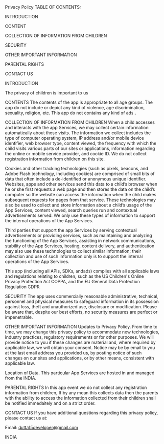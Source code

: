 Privacy Policy TABLE OF CONTENTS:

INTRODUCTION

CONTENT

COLLECTION OF INFORMATION FROM CHILDREN

SECURITY

OTHER IMPORTANT INFORMATION

PARENTAL RIGHTS

CONTACT US

INTRODUCTION

The privacy of children is important to us

CONTENTS
The contents of the app is appropriate to all age groups. The app do not include or depict any kind of violence, age discrimination, sexuality, religion, etc. This app do not contains any kind of ads .

COLLECTION OF INFORMATION FROM CHILDREN
When a child accesses and interacts with the app Services, we may collect certain information automatically about those visits. The information we collect includes the type of computer operating system, IP address and/or mobile device identifier, web browser type, content viewed, the frequency with which the child visits various parts of our sites or applications, information regarding the online or mobile service provider, and cookie ID. We do not collect registration information from children on this site.

Cookies and other tracking technologies (such as pixels, beacons, and Adobe Flash technology, including cookies) are comprised of small bits of data that often include a de-identified or anonymous unique identifier. Websites, apps and other services send this data to a child’s browser when he or she first requests a web page and then stores the data on the child’s computer so the website can access the information when the child makes subsequent requests for pages from that service. These technologies may also be used to collect and store information about a child’s usage of the App Services, content viewed, search queries run and contextual advertisements served. We only use these types of information to support the internal operations of the App Services.

Third parties that support the app Services by serving contextual advertisements or providing services, such as maintaining and analyzing the functioning of the App Services, assisting in network communications, stability of the App Services, hosting, content delivery, and authentication may also use these technologies to collect similar information; their collection and use of such information only is to support the internal operations of the App Services.

This app (including all APIs, SDKs, andads) complies with all applicable laws and regulations relating to children, such as the US Children's Online Privacy Protection Act COPPA, and the EU General Data Protection Regulation GDPR

SECURITY
The app uses commercially reasonable administrative, technical, personnel and physical measures to safeguard information in its possession against loss, theft and unauthorized use, disclosure or modification. Please be aware that, despite our best efforts, no security measures are perfect or impenetrable.

OTHER IMPORTANT INFORMATION
Updates to Privacy Policy. From time to time, we may change this privacy policy to accommodate new technologies, industry practices, regulatory requirements or for other purposes. We will provide notice to you if these changes are material and, where required by applicable law, we will obtain your consent. Notice may be by email to you at the last email address you provided us, by posting notice of such changes on our sites and applications, or by other means, consistent with applicable law.

Location of Data. This particular App Services are hosted in and managed from the INDIA.

PARENTAL RIGHTS
In this app event we do not collect any registration information from children, If by any mean this collects data then the parents with the ability to access the information collected from their children shall be notified immedaitely and on a strict order.

CONTACT US
If you have additional questions regarding this privacy policy, please contact us at:

Email: dutta15developer@gmail.com

INDIA

